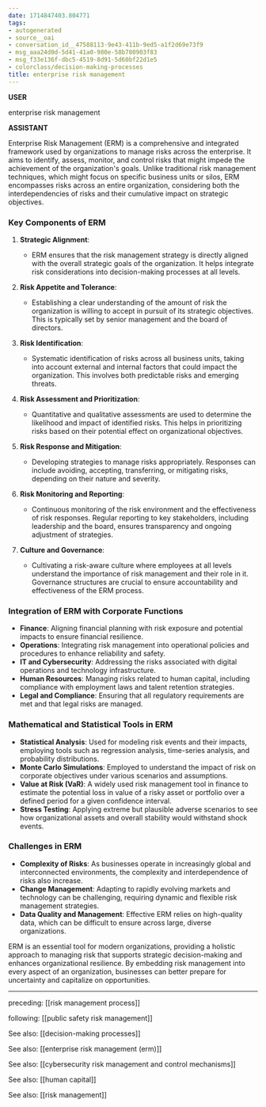 ```yaml
---
date: 1714847403.804771
tags:
- autogenerated
- source__oai
- conversation_id__47588113-9e43-411b-9ed5-a1f2d69e73f9
- msg_aaa24d0d-5d41-41a0-980e-58b780903f83
- msg_f33e136f-dbc5-4519-8d91-5d60bf22d1e5
- colorclass/decision-making-processes
title: enterprise risk management
---
```


**USER**

enterprise risk management


**ASSISTANT**

Enterprise Risk Management (ERM) is a comprehensive and integrated framework used by organizations to manage risks across the enterprise. It aims to identify, assess, monitor, and control risks that might impede the achievement of the organization's goals. Unlike traditional risk management techniques, which might focus on specific business units or silos, ERM encompasses risks across an entire organization, considering both the interdependencies of risks and their cumulative impact on strategic objectives.

### Key Components of ERM

1. **Strategic Alignment**:
   - ERM ensures that the risk management strategy is directly aligned with the overall strategic goals of the organization. It helps integrate risk considerations into decision-making processes at all levels.

2. **Risk Appetite and Tolerance**:
   - Establishing a clear understanding of the amount of risk the organization is willing to accept in pursuit of its strategic objectives. This is typically set by senior management and the board of directors.

3. **Risk Identification**:
   - Systematic identification of risks across all business units, taking into account external and internal factors that could impact the organization. This involves both predictable risks and emerging threats.

4. **Risk Assessment and Prioritization**:
   - Quantitative and qualitative assessments are used to determine the likelihood and impact of identified risks. This helps in prioritizing risks based on their potential effect on organizational objectives.

5. **Risk Response and Mitigation**:
   - Developing strategies to manage risks appropriately. Responses can include avoiding, accepting, transferring, or mitigating risks, depending on their nature and severity.

6. **Risk Monitoring and Reporting**:
   - Continuous monitoring of the risk environment and the effectiveness of risk responses. Regular reporting to key stakeholders, including leadership and the board, ensures transparency and ongoing adjustment of strategies.

7. **Culture and Governance**:
   - Cultivating a risk-aware culture where employees at all levels understand the importance of risk management and their role in it. Governance structures are crucial to ensure accountability and effectiveness of the ERM process.

### Integration of ERM with Corporate Functions

- **Finance**: Aligning financial planning with risk exposure and potential impacts to ensure financial resilience.
- **Operations**: Integrating risk management into operational policies and procedures to enhance reliability and safety.
- **IT and Cybersecurity**: Addressing the risks associated with digital operations and technology infrastructure.
- **Human Resources**: Managing risks related to human capital, including compliance with employment laws and talent retention strategies.
- **Legal and Compliance**: Ensuring that all regulatory requirements are met and that legal risks are managed.

### Mathematical and Statistical Tools in ERM

- **Statistical Analysis**: Used for modeling risk events and their impacts, employing tools such as regression analysis, time-series analysis, and probability distributions.
- **Monte Carlo Simulations**: Employed to understand the impact of risk on corporate objectives under various scenarios and assumptions.
- **Value at Risk (VaR)**: A widely used risk management tool in finance to estimate the potential loss in value of a risky asset or portfolio over a defined period for a given confidence interval.
- **Stress Testing**: Applying extreme but plausible adverse scenarios to see how organizational assets and overall stability would withstand shock events.

### Challenges in ERM

- **Complexity of Risks**: As businesses operate in increasingly global and interconnected environments, the complexity and interdependence of risks also increase.
- **Change Management**: Adapting to rapidly evolving markets and technology can be challenging, requiring dynamic and flexible risk management strategies.
- **Data Quality and Management**: Effective ERM relies on high-quality data, which can be difficult to ensure across large, diverse organizations.

ERM is an essential tool for modern organizations, providing a holistic approach to managing risk that supports strategic decision-making and enhances organizational resilience. By embedding risk management into every aspect of an organization, businesses can better prepare for uncertainty and capitalize on opportunities.


---

preceding: [[risk management process]]  


following: [[public safety risk management]]

See also: [[decision-making processes]]


See also: [[enterprise risk management (erm)]]


See also: [[cybersecurity risk management and control mechanisms]]


See also: [[human capital]]


See also: [[risk management]]